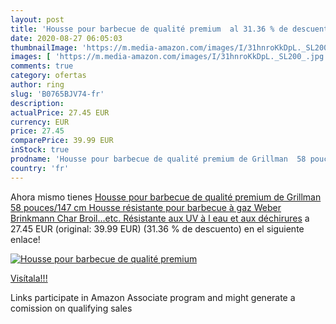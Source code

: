 ```yaml
---
layout: post
title: 'Housse pour barbecue de qualité premium  al 31.36 % de descuento'
date: 2020-08-27 06:05:03
thumbnailImage: 'https://m.media-amazon.com/images/I/31hnroKkDpL._SL200_.jpg'
images: [ 'https://m.media-amazon.com/images/I/31hnroKkDpL._SL200_.jpg' ]
comments: true
category: ofertas
author: ring
slug: 'B0765BJV74-fr'
description:
actualPrice: 27.45 EUR
currency: EUR
price: 27.45
comparePrice: 39.99 EUR
inStock: true
prodname: 'Housse pour barbecue de qualité premium de Grillman  58 pouces/147 cm   Housse résistante pour barbecue à gaz Weber  Brinkmann  Char Broil...etc. Résistante aux UV  à l eau et aux déchirures'
country: 'fr'
---
```


Ahora mismo tienes [Housse pour barbecue de qualité premium de Grillman  58 pouces/147 cm   Housse résistante pour barbecue à gaz Weber  Brinkmann  Char Broil...etc. Résistante aux UV  à l eau et aux déchirures](https://www.amazon.fr/dp/B0765BJV74/?tag=tolees0d-21) a 27.45 EUR (original: 39.99 EUR) (31.36 %  de descuento) en el siguiente enlace!

[![Housse pour barbecue de qualité premium ](https://m.media-amazon.com/images/I/31hnroKkDpL._SL200_.jpg)](https://www.amazon.fr/dp/B0765BJV74/?tag=tolees0d-21)

[Visítala!!!](https://www.amazon.fr/dp/B0765BJV74/?tag=tolees0d-21)

Links participate in Amazon Associate program and might generate a comission on qualifying sales
